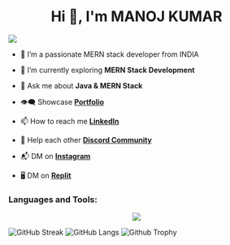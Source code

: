 <h1 align="center">Hi 👋, I'm MANOJ KUMAR</h1>
<!-- ![image](https://github.com/BCAPATHSHALA/BCAPATHSHALA/blob/main/MERN.png?raw=true) -->
<!-- <h3 align="center">A passionate MERN stack developer from India</h3> -->

![](https://komarev.com/ghpvc/?username=BCAPATHSHALA&color=blueviolet&style=flat-square)

- 🔭 I’m a passionate MERN stack developer from INDIA

- 🌱 I’m currently exploring **MERN Stack Development**

- 💬 Ask me about **Java & MERN Stack**

- 👁️‍🗨️ Showcase **[Portfolio](https://manoj-kumar.vercel.app/)**

- 📫 How to reach me **[LinkedIn](https://www.linkedin.com/in/manojoffcialmj/)**

- 🧲 Help each other **[Discord Community](https://discord.gg/naQUPVWvSs)**

- 📬 DM on **[Instagram](https://www.instagram.com/manojofficialmj/)**

- 🖥️ DM on **[Replit](https://replit.com/@BCAPATHSHALA)**

<h3 align="left">Languages and Tools:</h3>
<p align="center">
<img src="https://skillicons.dev/icons?i=html,css,javascript,react,nodejs,express,mongo,firebase,sass,fastapi,cpp,java,git,github,postman">
</p>



![GitHub Streak](https://github-readme-streak-stats.herokuapp.com?user=BCAPATHSHALA&theme=github-light)
![GitHub Langs](https://github-readme-stats.vercel.app/api/top-langs/?username=BCAPATHSHALA&layout=compact&theme=blue-green)
![Github Trophy](https://github-profile-trophy.vercel.app/?username=BCAPATHSHALA&theme=discord)
